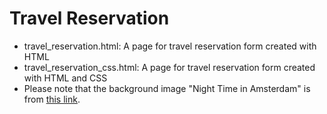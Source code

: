 # Travel Reservation 
- travel_reservation.html: A page for travel reservation form created with HTML
- travel_reservation_css.html: A page for travel reservation form created with HTML and CSS
- Please note that the background image "Night Time in Amsterdam" is from [this link](https://wall.alphacoders.com/big.php?i=546894).